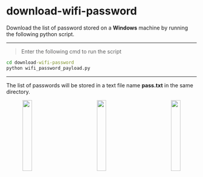 # download-wifi-password
Download the list of password stored on a **Windows** machine
by running the following python script.
***

>Enter the following cmd to run the script
```cmd
cd download-wifi-password
python wifi_password_payload.py
```
---
The list of passwords will be stored in a text file name **pass.txt** in the same directory.
<p align="center">
<a href="url"><img src="https://external-content.duckduckgo.com/iu/?u=https%3A%2F%2Fcdn1.iconfinder.com%2Fdata%2Ficons%2Fcrimes-and-justice%2F100%2F14-512.png&f=1&nofb=11" align="left" width="22%" ></a>
<img src="https://external-content.duckduckgo.com/iu/?u=https%3A%2F%2Fcdn.freebiesupply.com%2Flogos%2Flarge%2F2x%2Fwindows-logo-png-transparent.png&f=1&nofb=1" align="" width="22%">
<img src="https://image.flaticon.com/icons/png/512/37/37318.png" align="right" width="22%"></p>

